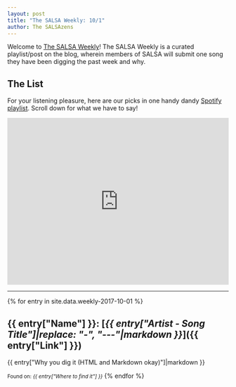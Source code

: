 ```yaml
---
layout: post
title: "The SALSA Weekly: 10/1"
author: The SALSAzens
---
```


Welcome to [The SALSA Weekly](/weekly)! The SALSA Weekly is a curated playlist/post on the blog, wherein members of SALSA will submit one song they have been digging the past week and why.

<style>
iframe { margin: 0 auto; display: block; width: 100%; }
</style>

## The List

For your listening pleasure, here are our picks in one handy dandy [Spotify playlist](https://open.spotify.com/user/drabmakyo/playlist/5FppYmg6eIeJt1O7o252bG). Scroll down for what we have to say!

<iframe src="https://open.spotify.com/embed/user/drabmakyo/playlist/5FppYmg6eIeJt1O7o252bG" width="300" height="380" frameborder="0" allowtransparency="true"></iframe>

-----

{% for entry in site.data.weekly-2017-10-01 %}
## {{ entry["Name"] }}: [*{{ entry["Artist - Song Title"]|replace: "-", "---"|markdown }}*]({{ entry["Link"] }})

{{ entry["Why you dig it (HTML and Markdown okay)"]|markdown }}

<small>Found on: <em>{{ entry["Where to find it"] }}</em></small>
{% endfor %}
